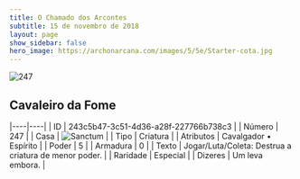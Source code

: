 ```yaml
---
title: O Chamado dos Arcontes
subtitle: 15 de novembro de 2018
layout: page
show_sidebar: false
hero_image: https://archonarcana.com/images/5/5e/Starter-cota.jpg
---
```


![247](https://cdn.keyforgegame.com/media/card_front/pt/341_247_H927W8WQRH5X_pt.png)

## Cavaleiro da Fome

|----|----|
| ID | 243c5b47-3c51-4d36-a28f-227766b738c3 |
| Número | 247 |
| Casa | ![Sanctum](https://archonarcana.com/images/thumb/c/c7/Sanctum.png/22px-Sanctum.png "Santuário") |
| Tipo | Criatura |
| Atributos | Cavalgador • Espírito |
| Poder | 5 |
| Armadura | 0 |
| Texto | Jogar/Luta/Coleta: Destrua a criatura de menor poder. |
| Raridade | Especial |
| Dizeres | Um leva embora. |
